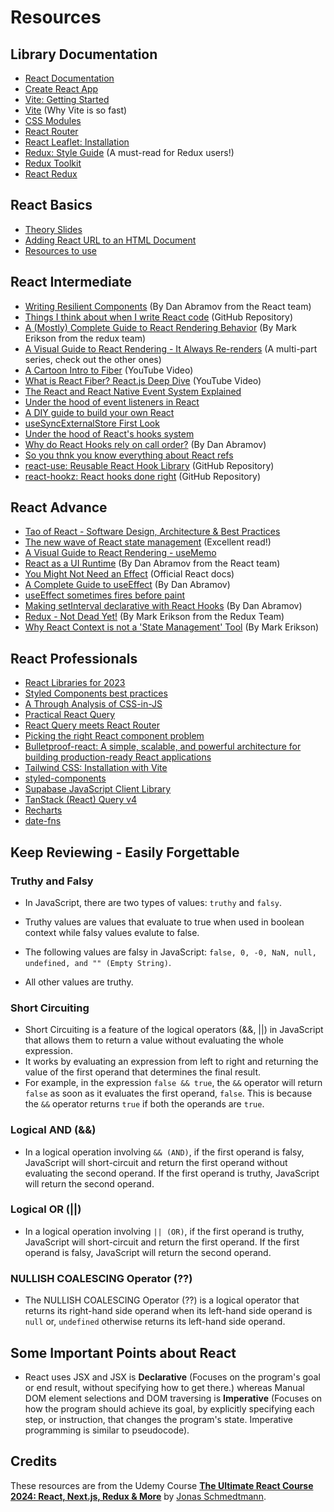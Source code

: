 # Resources

## Library Documentation

- [React Documentation](https://react.dev/learn)
- [Create React App](https://create-react-app.dev/)
- [Vite: Getting Started](https://vitejs.dev/guide)
- [Vite](https://vitejs.dev/guide/why.html) (Why Vite is so fast)
- [CSS Modules](https://github.com/css-modules/css-modules)
- [React Router](https://reactrouter.com/en/main)
- [React Leaflet: Installation](https://react-leaflet.js.org/docs/start-installation/)
- [Redux: Style Guide](https://redux.js.org/style-guide) (A must-read for Redux users!)
- [Redux Toolkit](https://redux-toolkit.js.org/tutorials/overview)
- [React Redux](https://react-redux.js.org/api/hooks)

## React Basics
- [Theory Slides](https://drive.google.com/file/d/1RapgJeP5eGjciidYyvogy4_lhGQzH9MC/view?usp=sharing)
- [Adding React URL to an HTML Document](https://gist.githubusercontent.com/gaearon/0275b1e1518599bbeafcde4722e79ed1/raw/db72dcbf3384ee1708c4a07d3be79860db04bff0/example.html)
- [Resources to use](https://codingheroes.io/resources/)

## React Intermediate
- [Writing Resilient Components](https://overreacted.io/writing-resilient-components/) (By Dan Abramov from the React team)
- [Things I think about when I write React code](https://github.com/mithi/react-philosophies) (GitHub Repository)
- [A (Mostly) Complete Guide to React Rendering Behavior](https://blog.isquaredsoftware.com/2020/05/blogged-answers-a-mostly-complete-guide-to-react-rendering-behavior/) (By Mark Erikson from the redux team)
- [A Visual Guide to React Rendering - It Always Re-renders](https://alexsidorenko.com/blog/react-render-always-rerenders) (A multi-part series, check out the other ones)
- [A Cartoon Intro to Fiber](https://www.youtube.com/watch?v=ZCuYPiUIONs) (YouTube Video)
- [What is React Fiber? React.js Deep Dive](https://www.youtube.com/watch?v=0ympFIwQFJw) (YouTube Video)
- [The React and React Native Event System Explained](https://levelup.gitconnected.com/how-exactly-does-react-handles-events-71e8b5e359f2)
- [Under the hood of event listeners in React](https://gist.github.com/romain-trotard/76313af8170809970daa7ff9d87b0dd5)
- [A DIY guide to build your own React](https://github.com/pomber/didact)
- [useSyncExternalStore First Look](https://julesblom.com/writing/usesyncexternalstore)
- [Under the hood of React's hooks system](https://gist.github.com/romain-trotard/76313af8170809970daa7ff9d87b0dd5)
- [Why do React Hooks rely on call order?](https://overreacted.io/why-do-hooks-rely-on-call-order) (By Dan Abramov)
- [So you thnk you know everything about React refs](https://thoughtspile.github.io/2021/05/17/everything-about-react-refs/)
- [react-use: Reusable React Hook Library](https://github.com/streamich/react-use) (GitHub Repository)
- [react-hookz: React hooks done right](https://github.com/react-hookz/web) (GitHub Repository)

## React Advance
- [Tao of React - Software Design, Architecture & Best Practices](https://alexkondov.com/tao-of-react/)
- [The new wave of React state management](https://frontendmastery.com/posts/the-new-wave-of-react-state-management/) (Excellent read!)
- [A Visual Guide to React Rendering - useMemo](https://alexsidorenko.com/blog/react-render-usememo/)
- [React as a UI Runtime](https://overreacted.io/react-as-a-ui-runtime/) (By Dan Abramov from the React team)
- [You Might Not Need an Effect](https://react.dev/learn/you-might-not-need-an-effect) (Official React docs)
- [A Complete Guide to useEffect](https://overreacted.io/a-complete-guide-to-useeffect/) (By Dan Abramov)
- [useEffect sometimes fires before paint](https://thoughtspile.github.io/2021/11/15/unintentional-layout-effect/)
- [Making setInterval declarative with React Hooks](https://overreacted.io/making-setinterval-declarative-with-react-hooks) (By Dan Abramov)
- [Redux - Not Dead Yet!](https://blog.isquaredsoftware.com/2018/03/redux-not-dead-yet) (By Mark Erikson from the Redux Team)
- [Why React Context is not a 'State Management' Tool](https://blog.isquaredsoftware.com/2021/01/context-redux-differences/) (By Mark Erikson)

## React Professionals
- [React Libraries for 2023](https://www.robinwieruch.de/react-libraries/)
- [Styled Components best practices](https://www.joshwcomeau.com/css/styled-components/)
- [A Through Analysis of CSS-in-JS](https://css-tricks.com/a-thorough-analysis-of-css-in-js)
- [Practical React Query](https://tkdodo.eu/blog/practical-react-query)
- [React Query meets React Router](https://tkdodo.eu/blog/react-query-meets-react-router)
- [Picking the right React component problem](https://www.benmvp.com/blog/picking-right-react-component-pattern/)
- [Bulletproof-react: A simple, scalable, and powerful architecture for building production-ready React applications](https://github.com/alan2207/bulletproof-react/)
- [Tailwind CSS: Installation with Vite](https://tailwindcss.com/docs/guides/vite)
- [styled-components](https://styled-components.com/docs)
- [Supabase JavaScript Client Library](https://supabase.com/docs/reference/javascript/installing)
- [TanStack (React) Query v4](https://tanstack.com/query/v4/docs/framework/react/overview)
- [Recharts](https://recharts.org/en-US/examples)
- [date-fns](https://date-fns.org/docs/Getting-Started/)

## Keep Reviewing - Easily Forgettable

### Truthy and Falsy

- In JavaScript, there are two types of values: `truthy` and `falsy`.
- Truthy values are values that evaluate to true when used in boolean context while falsy values evalute to false.
- The following values are falsy in JavaScript: `false, 0, -0, NaN, null, undefined, and "" (Empty String)`.

- All other values are truthy.

### Short Circuiting

- Short Circuiting is a feature of the logical operators (&&, ||) in JavaScript that allows them to return a value without evaluating the whole expression.
- It works by evaluating an expression from left to right and returning the value of the first operand that determines the final result.
- For example, in the expression `false && true`, the `&&` operator will return `false` as soon as it evaluates the first operand, `false`. This is because the `&&` operator returns `true` if both the operands are `true`.

### Logical AND (&&)

- In a logical operation involving `&& (AND)`, if the first operand is falsy, JavaScript will short-circuit and return the first operand without evaluating the second operand. If the first operand is truthy, JavaScript will return the second operand.

### Logical OR (||)

- In a logical operation involving `|| (OR)`, if the first operand is truthy, JavaScript will short-circuit and return the first operand. If the first operand is falsy, JavaScript will return the second operand.

### NULLISH COALESCING Operator (??)

- The NULLISH COALESCING Operator (??) is a logical operator that returns its right-hand side operand when its left-hand side operand is `null` or, `undefined` otherwise returns its left-hand side operand.

## Some Important Points about React

- React uses JSX and JSX is **Declarative** (Focuses on the program's goal or end result, without specifying how to get there.) whereas Manual DOM element selections and DOM traversing is **Imperative** (Focuses on how the program should achieve its goal, by explicitly specifying each step, or instruction, that changes the program's state. Imperative programming is similar to pseudocode).


## Credits
These resources are from the Udemy Course [**The Ultimate React Course 2024: React, Next.js, Redux & More**](https://www.udemy.com/course/the-ultimate-react-course/) by [Jonas Schmedtmann](https://www.udemy.com/user/jonasschmedtmann/).